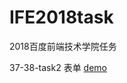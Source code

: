 # IFE2018task
2018百度前端技术学院任务

37-38-task2 表单
[demo](https://gokoumashiro.github.io/IFE2018task/37-38/37-38-task2/main.html)
